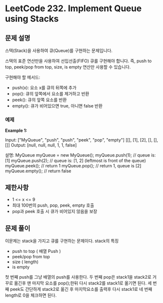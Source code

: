 # LeetCode 232. Implement Queue using Stacks

## 문제 설명

스택(Stack)을 사용하여 큐(Queue)를 구현하는 문제입니다.

스택의 표준 연산만을 사용하여 선입선출(FIFO) 큐를 구현해야 합니다. 즉, push to top, peek/pop from top, size, is empty 연산만 사용할 수 있습니다.

구현해야 할 메서드:

- push(x): 요소 x를 큐의 뒤쪽에 추가
- pop(): 큐의 앞쪽에서 요소를 제거하고 반환
- peek(): 큐의 앞쪽 요소를 반환
- empty(): 큐가 비어있으면 true, 아니면 false 반환

### 예제

**Example 1:**

Input: ["MyQueue", "push", "push", "peek", "pop", "empty"] [[], [1], [2], [], [], []]
Output: [null, null, null, 1, 1, false]

설명:
MyQueue myQueue = new MyQueue();
myQueue.push(1); // queue is: [1]
myQueue.push(2); // queue is: [1, 2] (leftmost is front of the queue)
myQueue.peek(); // return 1
myQueue.pop(); // return 1, queue is [2]
myQueue.empty(); // return false

## 제한사항

- 1 <= x <= 9
- 최대 100번의 push, pop, peek, empty 호출
- pop과 peek 호출 시 큐가 비어있지 않음을 보장

## 문제 풀이

이문제는 stack을 가지고 큐를 구현하는 문제이다.
stack의 특징

- push to top ( 배열 Push )
- peek/pop from top
- size ( length)
- is empty

첫 번째 push를 그냥 배열의 push를 사용한다.
두 번째 pop은 stack1을 stack2로 거꾸로 옮긴후 맨 마지막 요소를 pop();한뒤
다시 stack2를 stack1로 옮기면 된다.
세 번째 peek도 간단하게 stack2로 옮긴 후 마지막요소를 출력후 다시 stack1로
네 번째 length로 0을 체크하면 된다.
